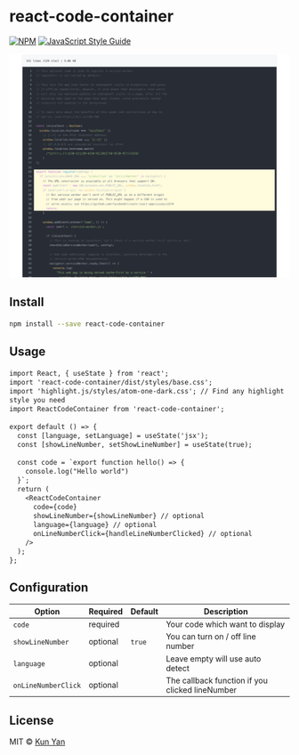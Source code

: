 # react-code-container

[![NPM](https://img.shields.io/npm/v/react-code-container.svg)](https://www.npmjs.com/package/react-code-container) [![JavaScript Style Guide](https://img.shields.io/badge/code_style-standard-brightgreen.svg)](https://standardjs.com)

![image](.github/screenshot.png)

## Install

```bash
npm install --save react-code-container
```

## Usage

```tsx
import React, { useState } from 'react';
import 'react-code-container/dist/styles/base.css';
import 'highlight.js/styles/atom-one-dark.css'; // Find any highlight style you need
import ReactCodeContainer from 'react-code-container';

export default () => {
  const [language, setLanguage] = useState('jsx');
  const [showLineNumber, setShowLineNumber] = useState(true);

  const code = `export function hello() => {
    console.log("Hello world")
  }`;
  return (
    <ReactCodeContainer
      code={code}
      showLineNumber={showLineNumber} // optional
      language={language} // optional
      onLineNumberClick={handleLineNumberClicked} // optional
    />
  );
};
```

## Configuration

| Option              | Required | Default | Description                                     |
| ------------------- | -------- | ------- | ----------------------------------------------- |
| `code`              | required |         | Your code which want to display                 |
| `showLineNumber`    | optional | `true`  | You can turn on / off line number               |
| `language`          | optional |         | Leave empty will use auto detect                |
| `onLineNumberClick` | optional |         | The callback function if you clicked lineNumber |

## License

MIT © [Kun Yan](https://github.com/kunyan)
